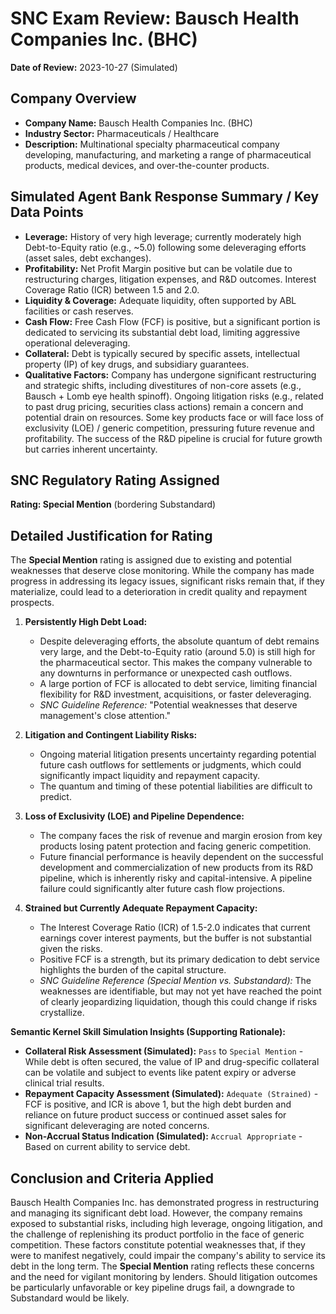 # SNC Exam Review: Bausch Health Companies Inc. (BHC)

**Date of Review:** 2023-10-27 (Simulated)

## Company Overview
- **Company Name:** Bausch Health Companies Inc. (BHC)
- **Industry Sector:** Pharmaceuticals / Healthcare
- **Description:** Multinational specialty pharmaceutical company developing, manufacturing, and marketing a range of pharmaceutical products, medical devices, and over-the-counter products.

## Simulated Agent Bank Response Summary / Key Data Points
- **Leverage:** History of very high leverage; currently moderately high Debt-to-Equity ratio (e.g., ~5.0) following some deleveraging efforts (asset sales, debt exchanges).
- **Profitability:** Net Profit Margin positive but can be volatile due to restructuring charges, litigation expenses, and R&D outcomes. Interest Coverage Ratio (ICR) between 1.5 and 2.0.
- **Liquidity & Coverage:** Adequate liquidity, often supported by ABL facilities or cash reserves.
- **Cash Flow:** Free Cash Flow (FCF) is positive, but a significant portion is dedicated to servicing its substantial debt load, limiting aggressive operational deleveraging.
- **Collateral:** Debt is typically secured by specific assets, intellectual property (IP) of key drugs, and subsidiary guarantees.
- **Qualitative Factors:** Company has undergone significant restructuring and strategic shifts, including divestitures of non-core assets (e.g., Bausch + Lomb eye health spinoff). Ongoing litigation risks (e.g., related to past drug pricing, securities class actions) remain a concern and potential drain on resources. Some key products face or will face loss of exclusivity (LOE) / generic competition, pressuring future revenue and profitability. The success of the R&D pipeline is crucial for future growth but carries inherent uncertainty.

## SNC Regulatory Rating Assigned
**Rating: Special Mention** (bordering Substandard)

## Detailed Justification for Rating
The **Special Mention** rating is assigned due to existing and potential weaknesses that deserve close monitoring. While the company has made progress in addressing its legacy issues, significant risks remain that, if they materialize, could lead to a deterioration in credit quality and repayment prospects.

1.  **Persistently High Debt Load:**
    *   Despite deleveraging efforts, the absolute quantum of debt remains very large, and the Debt-to-Equity ratio (around 5.0) is still high for the pharmaceutical sector. This makes the company vulnerable to any downturns in performance or unexpected cash outflows.
    *   A large portion of FCF is allocated to debt service, limiting financial flexibility for R&D investment, acquisitions, or faster deleveraging.
    *   *SNC Guideline Reference:* "Potential weaknesses that deserve management's close attention."

2.  **Litigation and Contingent Liability Risks:**
    *   Ongoing material litigation presents uncertainty regarding potential future cash outflows for settlements or judgments, which could significantly impact liquidity and repayment capacity.
    *   The quantum and timing of these potential liabilities are difficult to predict.

3.  **Loss of Exclusivity (LOE) and Pipeline Dependence:**
    *   The company faces the risk of revenue and margin erosion from key products losing patent protection and facing generic competition.
    *   Future financial performance is heavily dependent on the successful development and commercialization of new products from its R&D pipeline, which is inherently risky and capital-intensive. A pipeline failure could significantly alter future cash flow projections.

4.  **Strained but Currently Adequate Repayment Capacity:**
    *   The Interest Coverage Ratio (ICR) of 1.5-2.0 indicates that current earnings cover interest payments, but the buffer is not substantial given the risks.
    *   Positive FCF is a strength, but its primary dedication to debt service highlights the burden of the capital structure.
    *   *SNC Guideline Reference (Special Mention vs. Substandard):* The weaknesses are identifiable, but may not yet have reached the point of clearly jeopardizing liquidation, though this could change if risks crystallize.

**Semantic Kernel Skill Simulation Insights (Supporting Rationale):**
*   **Collateral Risk Assessment (Simulated):** `Pass` to `Special Mention` - While debt is often secured, the value of IP and drug-specific collateral can be volatile and subject to events like patent expiry or adverse clinical trial results.
*   **Repayment Capacity Assessment (Simulated):** `Adequate (Strained)` - FCF is positive, and ICR is above 1, but the high debt burden and reliance on future product success or continued asset sales for significant deleveraging are noted concerns.
*   **Non-Accrual Status Indication (Simulated):** `Accrual Appropriate` - Based on current ability to service debt.

## Conclusion and Criteria Applied
Bausch Health Companies Inc. has demonstrated progress in restructuring and managing its significant debt load. However, the company remains exposed to substantial risks, including high leverage, ongoing litigation, and the challenge of replenishing its product portfolio in the face of generic competition. These factors constitute potential weaknesses that, if they were to manifest negatively, could impair the company's ability to service its debt in the long term. The **Special Mention** rating reflects these concerns and the need for vigilant monitoring by lenders. Should litigation outcomes be particularly unfavorable or key pipeline drugs fail, a downgrade to Substandard would be likely.

